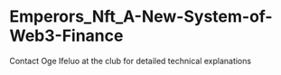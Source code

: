 # Emperors_Nft_A-New-System-of-Web3-Finance

Contact Oge Ifeluo at the club for detailed technical explanations
 
